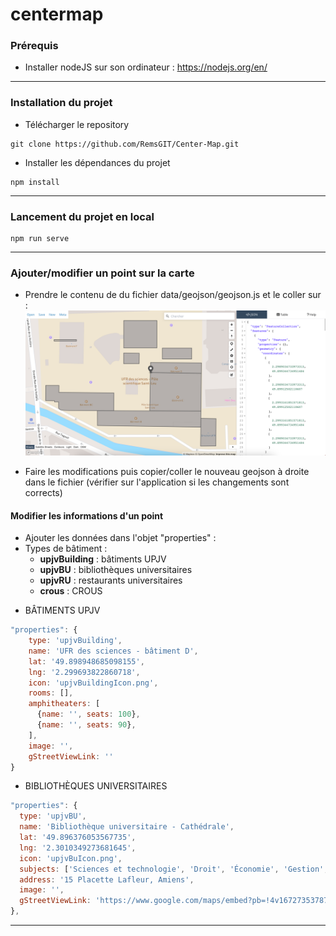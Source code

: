 # centermap

### Prérequis
- Installer nodeJS sur son ordinateur : https://nodejs.org/en/
***
### Installation du projet
- Télécharger le repository
```
git clone https://github.com/RemsGIT/Center-Map.git
```

- Installer les dépendances du projet

```
npm install
```
***
### Lancement du projet en local 
```
npm run serve
```
***
### Ajouter/modifier un point sur la carte
- Prendre le contenu de du fichier data/geojson/geojson.js et le coller sur : 
![img.png](docs/img.png)

- Faire les modifications puis copier/coller le nouveau geojson à droite dans le fichier (vérifier sur
l'application si les changements sont corrects)

#### Modifier les informations d'un point

- Ajouter les données dans l'objet "properties" :
- Types de bâtiment : 
  - **upjvBuilding** : bâtiments UPJV
  - **upjvBU** : bibliothèques universitaires
  - **upjvRU** : restaurants universitaires
  - **crous** : CROUS

<!-- --> 
- BÂTIMENTS UPJV
```js
"properties": {
    type: 'upjvBuilding',
    name: 'UFR des sciences - bâtiment D',
    lat: '49.898948685098155',
    lng: '2.299693822860718',
    icon: 'upjvBuildingIcon.png',
    rooms: [],
    amphitheaters: [
      {name: '', seats: 100},
      {name: '', seats: 90},
    ],
    image: '',
    gStreetViewLink: ''
}
```
- BIBLIOTHÈQUES UNIVERSITAIRES
```js
"properties": {
  type: 'upjvBU',
  name: 'Bibliothèque universitaire - Cathédrale',
  lat: '49.896376053567735',
  lng: '2.3010349273681645',
  icon: 'upjvBuIcon.png',
  subjects: ['Sciences et technologie', 'Droit', 'Économie', 'Gestion', 'Science politique'],
  address: '15 Placette Lafleur, Amiens',
  image: '',
  gStreetViewLink: 'https://www.google.com/maps/embed?pb=!4v1672735378786!6m8!1m7!1s_OfSCOJY6cdEc3e2gc_d8g!2m2!1d49.89636454134919!2d2.301485488341018!3f231.2695643022339!4f6.020811561334483!5f0.7820865974627469'
},

```

***

